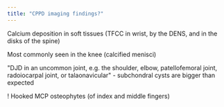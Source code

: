 ```yaml
---
title: "CPPD imaging findings?"
---
```

Calcium deposition in soft tissues (TFCC in wrist, by the DENS, and in the disks of the spine)

Most commonly seen in the knee (calcified menisci)

&quot;DJD in an uncommon joint, e.g. the shoulder, elbow, patellofemoral joint, radoiocarpal joint, or talaonavicular&quot; - subchondral cysts are bigger than expected

! Hooked MCP osteophytes (of index and middle fingers)

